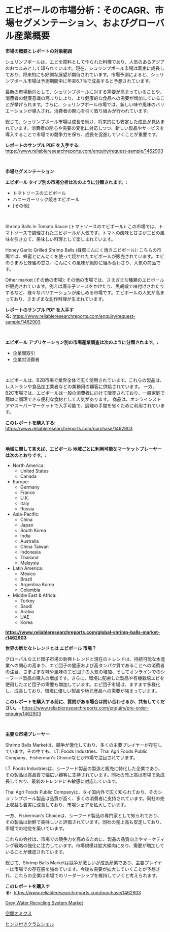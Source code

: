 <p><h1>エビボールの市場分析：そのCAGR、市場セグメンテーション、およびグローバル産業概要</h1></p><p><strong>市場の概要とレポートの対象範囲</strong></p>
<p><p>シュリンプボールは、エビを原料として作られた料理であり、人気のあるアジアのおつまみとして知られています。現在、シュリンプボール市場は着実に成長しており、将来的にも好調な展望が期待されています。市場予測によると、シュリンプボール市場は予測期間中に年率6.7％で成長すると予想されています。</p><p>最新の市場動向として、シュリンプボールに対する需要が高まっていることや、消費者の健康意識の高まりにより、より健康的な食品への需要が増加していることが挙げられます。さらに、シュリンプボール市場では、新しい味や風味のバリエーションが導入され、消費者の関心を引く取り組みが行われています。</p><p>総じて、シュリンプボール市場は成長を続け、将来的にも安定した成長が見込まれています。消費者の関心や需要の変化に対応しつつ、新しい製品やサービスを導入することで市場での競争力を保ち、成長を促進していくことが重要です。</p></p>
<p><strong>レポートのサンプル PDF を入手する:</strong> <a href="https://www.reliableresearchreports.com/enquiry/request-sample/1462903">https://www.reliableresearchreports.com/enquiry/request-sample/1462903</a></p>
<p>&nbsp;</p>
<p><strong>市場セグメンテーション</strong></p>
<p><strong>エビボール タイプ別の市場分析は次のように分類されます。:</strong></p>
<p><ul><li>トマトソースのエビボール</li><li>ハニーガーリック焼きエビボール</li><li>[その他]</li></ul></p>
<p>&nbsp;</p>
<p><p>Shrimp Balls In Tomato Sauce (トマトソースのエビボール): この市場では、トマトソースで調理されたエビボールが人気です。トマトの酸味と甘さがエビの風味を引き立て、美味しい料理として楽しまれています。</p><p>Honey Garlic Grilled Shrimp Balls (蜂蜜にんにく焼きエビボール): こちらの市場では、蜂蜜とにんにくを使って焼かれたエビボールが販売されています。エビのうまみと蜂蜜の甘さ、にんにくの風味が絶妙に組み合わさり、人気の商品です。</p><p>Other market (その他の市場): その他の市場では、さまざまな種類のエビボールが販売されています。例えば唐辛子ソースをかけたり、黒胡椒で味付けされたりするなど、様々なバリエーションが楽しめる市場です。エビボールの人気が高まっており、さまざまな創作料理が生まれています。</p></p>
<p><strong>レポートのサンプル PDF を入手する:</strong>&nbsp;<a href="https://www.reliableresearchreports.com/enquiry/request-sample/1462903">https://www.reliableresearchreports.com/enquiry/request-sample/1462903</a></p>
<p>&nbsp;</p>
<p><strong> エビボール アプリケーション別の市場産業調査は次のように分類されます。:</strong></p>
<p><ul><li>企業間取引</li><li>企業対消費者</li></ul></p>
<p>&nbsp;</p>
<p><p>エビボールは、B2B市場で業界全体で広く使用されています。これらの製品は、レストランや食品加工業者などの業務用の顧客に供給されています。 一方、B2C市場では、エビボールは一般の消費者に向けて販売されており、一般家庭で簡単に調理できる便利な食材として人気があります。 商品は、オンラインストアやスーパーマーケットで入手可能で、調理の手間を省くために利用されています。</p></p>
<p><strong>このレポートを購入する:</strong>&nbsp; <a href="https://www.reliableresearchreports.com/purchase/1462903">https://www.reliableresearchreports.com/purchase/1462903</a></p>
<p>&nbsp;</p>
<p><strong>地域に関して言えば、エビボール 地域ごとに利用可能なマーケットプレーヤーは次のとおりです。:</strong></p>
<p><ul>
    <li>
        North America:
        <ul>
            <li>United States</li>
            <li>Canada</li>
        </ul>
    </li>
    <li>
        Europe:
        <ul>
            <li>Germany</li>
            <li>France</li>
            <li>U.K.</li>
            <li>Italy</li>
            <li>Russia</li>
        </ul>
    </li>
    <li>
        Asia-Pacific:
        <ul>
            <li>China</li>
            <li>Japan</li>
            <li>South Korea</li>
            <li>India</li>
            <li>Australia</li>
            <li>China Taiwan</li>
            <li>Indonesia</li>
            <li>Thailand</li>
            <li>Malaysia</li>
        </ul>
    </li>
    <li>
        Latin America:
        <ul>
            <li>Mexico</li>
            <li>Brazil</li>
            <li>Argentina Korea</li>
            <li>Colombia</li>
        </ul>
    </li>
    <li>
        Middle East & Africa:
        <ul>
            <li>Turkey</li>
            <li>Saudi</li>
            <li>Arabia</li>
            <li>UAE</li>
            <li>Korea</li>
        </ul>
    </li>
    </ul></p>
<p><strong><a href="https://www.reliableresearchreports.com/global-shrimp-balls-market-r1462903">https://www.reliableresearchreports.com/global-shrimp-balls-market-r1462903</a></strong>&nbsp;</p>
<p><strong>世界の新たなトレンドとは エビボール 市場？</strong></p>
<p><p>グローバルなエビ団子市場の新興トレンドと現在のトレンドは、持続可能な水産業への関心の高まり、エビ団子の健康および高タンパク質であることへの消費者の注目、さまざまな味や風味のエビ団子の人気の増加、そしてオンラインでのシーフード製品の購入の増加です。さらに、環境に配慮した製品や有機栽培エビを使用したエビ団子の需要も増加しています。エビ団子市場は、ますます多様化し、成長しており、環境に優しい製品や地元産品への需要が強まっています。</p></p>
<p><strong>このレポートを購入する前に、質問がある場合は問い合わせるか、共有してください。</strong>- <a href="https://www.reliableresearchreports.com/enquiry/pre-order-enquiry/1462903">https://www.reliableresearchreports.com/enquiry/pre-order-enquiry/1462903</a></p>
<p>&nbsp;</p>
<p><strong>主要な市場プレーヤー</strong></p>
<p><p>Shrimp Balls Marketは、競争が激化しており、多くの主要プレイヤーが存在しています。その中でも、I.T. Foods Industries、Thai Agri Foods Public Company、Fisherman's Choiceなどが市場で注目されています。</p><p>I.T. Foods Industriesは、シーフード製品の製造と販売に特化した企業であり、その製品は高品質で幅広い顧客に支持されています。同社の売上高は市場で急成長しており、最新のトレンドにも敏感に対応しています。</p><p>Thai Agri Foods Public Companyは、タイ国内外で広く知られており、そのシュリンプボール製品は品質が高く、多くの消費者に支持されています。同社の売上収益も着実に成長しており、市場シェアを拡大しています。</p><p>一方、Fisherman's Choiceは、シーフード製品の専門家として知られており、その製品は新鮮で美味しいと評価されています。同社の売上高も安定しており、市場での地位を築いています。</p><p>これらの会社は、市場での競争力を高めるために、製品の品質向上やマーケティング戦略の強化に注力しています。市場規模は拡大傾向にあり、需要が増加していることが確認されています。</p><p>総じて、Shrimp Balls Marketは競争が激しいが成長産業であり、主要プレイヤーは市場での存在感を強めています。今後も需要が拡大していくことが予想され、これらの企業は市場でのリーダーシップを維持していくと考えられます。</p></p>
<p><strong>このレポートを購入する:</strong>&nbsp;&nbsp;<a href="https://www.reliableresearchreports.com/purchase/1462903">https://www.reliableresearchreports.com/purchase/1462903</a></p>
<p><p><a href="https://github.com/kathiaseamanalvaradovlprc2h/Market-Research-Report-List-2/blob/main/grey-water-recycling-system-market.md">Grey Water Recycling System Market</a></p><p><a href="https://github.com/CloydAbbott2023/Market-Research-Report-List-1/blob/main/301447430605.md">空間オミクス</a></p><p><a href="https://github.com/oqoeusbvpadwjs08/Market-Research-Report-List-1/blob/main/405863430606.md">ヒンジ付きクラムシェル</a></p></p>